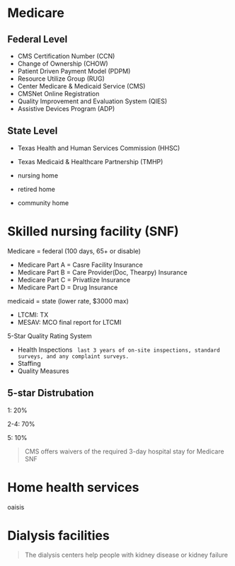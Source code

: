 # Medicare

## Federal Level
- CMS Certification Number (CCN)
- Change of Ownership (CHOW)
- Patient Driven Payment Model (PDPM)
- Resource Utilize Group (RUG)
- Center Medicare & Medicaid Service (CMS)
- CMSNet Online Registration
- Quality Improvement and Evaluation System (QIES)
- Assistive Devices Program (ADP)

## State Level
- Texas Health and Human Services Commission (HHSC)
- Texas Medicaid & Healthcare Partnership (TMHP)

- nursing home
- retired home
- community home

# Skilled nursing facility (SNF)

Medicare = federal (100 days, 65+ or disable)

  - Medicare Part A = Casre Facility Insurance
  - Medicare Part B = Care Provider(Doc, Thearpy) Insurance
  - Medicare Part C = Privatlize Insurance
  - Medicare Part D = Drug Insurance

medicaid = state (lower rate, $3000 max)
  - LTCMI: TX
  - MESAV: MCO final report for LTCMI


5-Star Quality Rating System

- Health Inspections ` last 3 years of on-site inspections, standard surveys, and any complaint surveys.`
- Staffing
- Quality Measures

## 5-star Distrubation

1: 20%

2-4: 70%

5: 10%


> CMS offers waivers of the required 3-day hospital stay for Medicare SNF 

# Home health services
oaisis

# Dialysis facilities
> The dialysis centers help people with kidney disease or kidney failure

